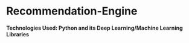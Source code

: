 # Recommendation-Engine

**Technologies Used: Python and its Deep Learning/Machine Learning Libraries**
